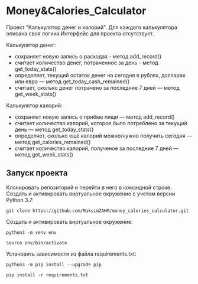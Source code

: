 # Money&Calories_Calculator
Проект "Калькулятор денег и калорий". Для каждого калькулятора описана своя логика.Интерфейс для проекта отсутствует.

Калькулятор денег:

- сохраняет новую запись о расходах - метод add_record()
- считает количество денег, потраченное за день - метод get_today_stats()
- определяет, текущий остаток денег на сегодня в рублях, долларах или евро — метод get_today_cash_remained()
- считает, сколько денег потрачено за последние 7 дней — метод get_week_stats()


Калькулятор калорий:

- сохраняет новую запись о приёме пищи — метод add_record()
- считает количество калорий, которое было потреблено за текущий день — метод get_today_stats()
- определяет, сколько ещё калорий можно/нужно получить сегодня — метод get_calories_remained()
- считает количество калорий, полученое за последние 7 дней — метод get_week_stats()

## Запуск проекта 
Клонировать репозиторий и перейти в него в командной строке. Создать и активировать виртуальное окружение c учетом версии Python 3.7:

```
git clone https://github.com/MaksimZAHM/money_calories_calculator.git
```

Cоздать и активировать виртуальное окружение:

```
python3 -m venv env
```
```
source env/bin/activate
```
Установить зависимости из файла requirements.txt:
```
python3 -m pip install --upgrade pip
```
```
pip install -r requirements.txt
```
